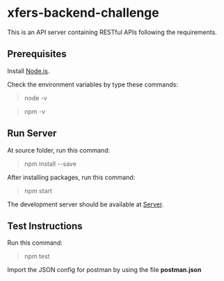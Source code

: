 # xfers-backend-challenge

This is an API server containing RESTful APIs following the requirements.

## Prerequisites

Install [Node.js](https://nodejs.org).

Check the environment variables by type these commands:

> node -v

> npm -v

## Run Server

At source folder, run this command:

> npm install --save

After installing packages, run this command:

> npm start

The development server should be available at [Server](http://localhost:7000/).

## Test Instructions

Run this command:

> npm test

Import the JSON config for postman by using the file **postman.json**


